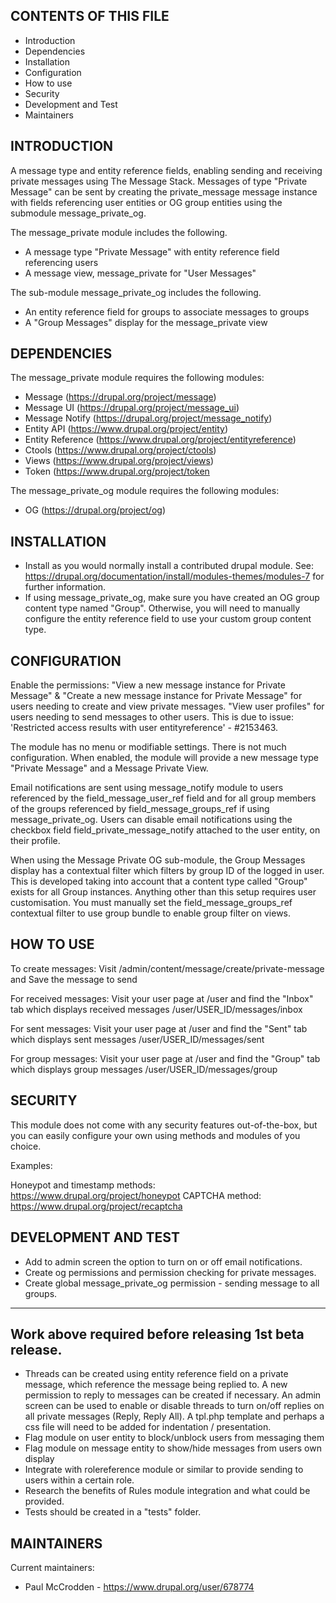 CONTENTS OF THIS FILE
---------------------
 * Introduction
 * Dependencies
 * Installation
 * Configuration
 * How to use
 * Security
 * Development and Test
 * Maintainers

INTRODUCTION
------------
A message type and entity reference fields, enabling sending and receiving 
private messages using The Message Stack. Messages of type "Private Message" can 
be sent by creating the private_message message instance with fields referencing 
user entities or OG group entities using the submodule message_private_og.

The message_private module includes the following.
+ A message type "Private Message" with entity reference field referencing users
+ A message view, message_private for "User Messages"

The sub-module message_private_og includes the following.
+ An entity reference field for groups to associate messages to groups
+ A "Group Messages" display for the message_private view


DEPENDENCIES
------------
The message_private module requires the following modules:
 * Message (https://drupal.org/project/message)
 * Message UI (https://drupal.org/project/message_ui)
 * Message Notify (https://drupal.org/project/message_notify)
 * Entity API (https://www.drupal.org/project/entity)
 * Entity Reference (https://www.drupal.org/project/entityreference)
 * Ctools (https://www.drupal.org/project/ctools)
 * Views (https://www.drupal.org/project/views)
 * Token (https://www.drupal.org/project/token

The message_private_og module requires the following modules:
 * OG (https://drupal.org/project/og)


INSTALLATION
------------
 * Install as you would normally install a contributed drupal module. See:
   https://drupal.org/documentation/install/modules-themes/modules-7
   for further information.
 * If using message_private_og, make sure you have created an OG group content
   type named "Group". Otherwise, you will need to manually configure the entity 
   reference field to use your custom group content type.


CONFIGURATION
-------------
Enable the permissions: 
"View a new message instance for Private Message" &
"Create a new message instance for Private Message" for users needing to create
and view private messages.
"View user profiles" for users needing to send messages to other users. This is
due to issue: 'Restricted access results with user entityreference' - #2153463.

The module has no menu or modifiable settings.  There is not much
configuration.  When enabled, the module will provide a new message type
"Private Message" and a Message Private View.

Email notifications are sent using message_notify module to users referenced by 
the field_message_user_ref field and for all group members of the groups 
referenced by field_message_groups_ref if using message_private_og. Users can
disable email notifications using the checkbox field 
field_private_message_notify attached to the user entity, on their profile.

When using the Message Private OG sub-module, the Group Messages display has
a contextual filter which filters by group ID of the logged in user. This is
developed taking into account that a content type called "Group" exists for all
Group instances. Anything other than this setup requires user customisation. You
must manually set the field_message_groups_ref contextual filter to use group
bundle to enable group filter on views.

HOW TO USE
----------
To create messages:
Visit /admin/content/message/create/private-message and Save the message to send

For received messages:
Visit your user page at /user and find the "Inbox" tab which displays received
messages /user/USER_ID/messages/inbox

For sent messages:
Visit your user page at /user and find the "Sent" tab which displays sent
messages /user/USER_ID/messages/sent

For group messages:
Visit your user page at /user and find the "Group" tab which displays group
messages /user/USER_ID/messages/group

SECURITY
--------
This module does not come with any security features out-of-the-box, but you can
easily configure your own using methods and modules of you choice.

Examples:

Honeypot and timestamp methods: https://www.drupal.org/project/honeypot
CAPTCHA method: https://www.drupal.org/project/recaptcha


DEVELOPMENT AND TEST
------------------
 * Add to admin screen the option to turn on or off email notifications.
 * Create og permissions and permission checking for private messages.
 * Create global message_private_og permission - sending message to all groups.
 -------------------------------------------------------------------------------
 Work above required before releasing 1st beta release.
 -------------------------------------------------------------------------------
 * Threads can be created using entity reference field on a private message, 
   which reference the message being replied to. A new permission to reply to 
   messages can be created if necessary. An admin screen can be used to enable 
   or disable threads to turn on/off replies on all private messages (Reply, 
   Reply All). A tpl.php template and perhaps a css file will need to be added 
   for indentation / presentation.
 * Flag module on user entity to block/unblock users from messaging them
 * Flag module on message entity to show/hide messages from users own display
 * Integrate with rolereference module or similar to provide sending to users
   within a certain role.
 * Research the benefits of Rules module integration and what could be provided.
 * Tests should be created in a "tests" folder.

MAINTAINERS
-----------
Current maintainers:
 * Paul McCrodden - https://www.drupal.org/user/678774
